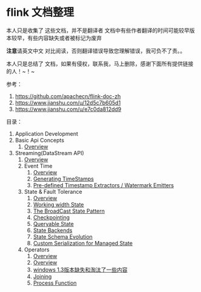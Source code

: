 # flink 文档整理
本人只是收集了 这些文档，并不是翻译者
文档中有些作者翻译的时间可能较早版本较早，有些内容缺失或者被标记为废弃

**注意**请英文中文 对比阅读，否则翻译错误导致您理解错误，我可负不了责。。

本人只是总结了 文档，如果有侵权，联系我，马上删除，感谢下面所有提供链接的人！~！~

参考：
1. https://github.com/apachecn/flink-doc-zh
2. https://www.jianshu.com/u/12d5c7b605d1
3. https://www.jianshu.com/u/e7c0da812dd9

目录：

1. Application Development
2. Basic Api Concepts
    1. [Overview](./BasicApIConcepts/Overview.md)
3. Streaming(DataStream API)
    1. [Overview](https://www.jianshu.com/p/ea80d15e9b5e)
    2. Event Time
        1. [Overview](https://www.jianshu.com/p/68ab40c7f347)
        2. [Generating TimeStamps](https://www.jianshu.com/p/8c4a1861e49f)
        3. [Pre-defined Timestamp Extractors / Watermark Emitters](https://www.jianshu.com/p/00bb57459ef4)
    3. State & Fault Tolerance
        1. [Overview](https://www.jianshu.com/p/9a53c1792c4a)
        2. [Working width State](https://www.jianshu.com/p/14c6f0e70efc)
        3. [The BroadCast State Pattern](https://www.jianshu.com/p/e475504480f9)
        4. [Checkpointing](https://www.jianshu.com/p/e475504480f9)
        5. [Queryable State]()
        6. [State Backends](https://www.jianshu.com/p/9fac80afff2c)
        7. [State Schema Evolution]()
        8. [Custom Serialization for Managed State](https://flink-china.org/doc/dev/stream/state/custom_serialization.html)
    4. Operators
        1. [Overview](https://www.jianshu.com/p/ea80d15e9b5e)
        1. [Overview](https://www.jianshu.com/p/f13e860cafbe)
        2. [windows 1.3版本缺失和淘汰了一些内容](https://www.jianshu.com/p/a883262241ef)
        3. [Joining]()
        4. [Process Function](https://www.jianshu.com/p/fbcb7cf7f863)
